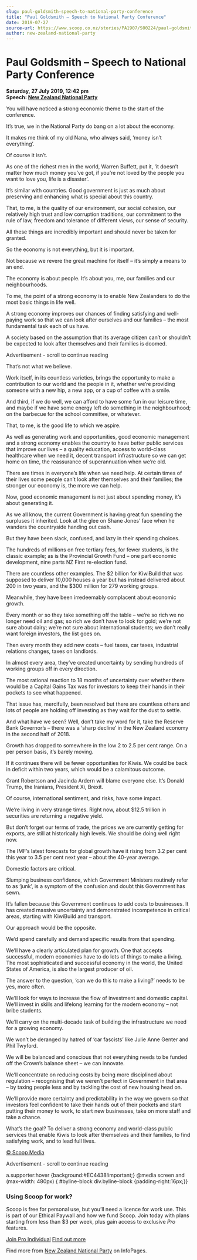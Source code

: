 ```yaml
---
slug: paul-goldsmith-speech-to-national-party-conference
title: "Paul Goldsmith – Speech to National Party Conference"
date: 2019-07-27
source-url: https://www.scoop.co.nz/stories/PA1907/S00224/paul-goldsmith-speech-to-national-party-conference.htm
author: new-zealand-national-party
---
```

Paul Goldsmith – Speech to National Party Conference
====================================================

**Saturday, 27 July 2019, 12:42 pm**  
**Speech: [New Zealand National Party](https://info.scoop.co.nz/New_Zealand_National_Party)**

You will have noticed a strong economic theme to the start of the conference.

It’s true, we in the National Party do bang on a lot about the economy.

It makes me think of my old Nana, who always said, ‘money isn’t everything’.

Of course it isn’t.

As one of the richest men in the world, Warren Buffett, put it, ‘it doesn’t matter how much money you’ve got, if you’re not loved by the people you want to love you, life is a disaster’.

It’s similar with countries. Good government is just as much about preserving and enhancing what is special about this country.

That, to me, is the quality of our environment, our social cohesion, our relatively high trust and low corruption traditions, our commitment to the rule of law, freedom and tolerance of different views, our sense of security.

All these things are incredibly important and should never be taken for granted.

So the economy is not everything, but it is important.

Not because we revere the great machine for itself – it’s simply a means to an end.

The economy is about people. It’s about you, me, our families and our neighbourhoods.

To me, the point of a strong economy is to enable New Zealanders to do the most basic things in life well.

A strong economy improves our chances of finding satisfying and well-paying work so that we can look after ourselves and our families – the most fundamental task each of us have.

A society based on the assumption that its average citizen can’t or shouldn’t be expected to look after themselves and their families is doomed.

Advertisement - scroll to continue reading





That’s not what we believe.

Work itself, in its countless varieties, brings the opportunity to make a contribution to our world and the people in it, whether we’re providing someone with a new hip, a new app, or a cup of coffee with a smile.

And third, if we do well, we can afford to have some fun in our leisure time, and maybe if we have some energy left do something in the neighbourhood; on the barbecue for the school committee, or whatever.

That, to me, is the good life to which we aspire.

As well as generating work and opportunities, good economic management and a strong economy enables the country to have better public services that improve our lives – a quality education, access to world-class healthcare when we need it, decent transport infrastructure so we can get home on time, the reassurance of superannuation when we’re old.

There are times in everyone’s life when we need help. At certain times of their lives some people can’t look after themselves and their families; the stronger our economy is, the more we can help.

Now, good economic management is not just about spending money, it’s about generating it.

As we all know, the current Government is having great fun spending the surpluses it inherited. Look at the glee on Shane Jones’ face when he wanders the countryside handing out cash.

But they have been slack, confused, and lazy in their spending choices.

The hundreds of millions on free tertiary fees, for fewer students, is the classic example; as is the Provincial Growth Fund – one part economic development, nine parts NZ First re-election fund.

There are countless other examples. The $2 billion for KiwiBuild that was supposed to deliver 10,000 houses a year but has instead delivered about 200 in two years, and the $300 million for 279 working groups.

Meanwhile, they have been irredeemably complacent about economic growth.

Every month or so they take something off the table – we’re so rich we no longer need oil and gas; so rich we don’t have to look for gold; we’re not sure about dairy; we’re not sure about international students; we don’t really want foreign investors, the list goes on.

Then every month they add new costs – fuel taxes, car taxes, industrial relations changes, taxes on landlords.

In almost every area, they’ve created uncertainty by sending hundreds of working groups off in every direction.

The most rational reaction to 18 months of uncertainty over whether there would be a Capital Gains Tax was for investors to keep their hands in their pockets to see what happened.

That issue has, mercifully, been resolved but there are countless others and lots of people are holding off investing as they wait for the dust to settle.

And what have we seen? Well, don’t take my word for it, take the Reserve Bank Governor’s – there was a ‘sharp decline’ in the New Zealand economy in the second half of 2018.

Growth has dropped to somewhere in the low 2 to 2.5 per cent range. On a per person basis, it’s barely moving.

If it continues there will be fewer opportunities for Kiwis. We could be back in deficit within two years, which would be a calamitous outcome.

Grant Robertson and Jacinda Ardern will blame everyone else. It’s Donald Trump, the Iranians, President Xi, Brexit.

Of course, international sentiment, and risks, have some impact.

We’re living in very strange times. Right now, about $12.5 trillion in securities are returning a negative yield.

But don’t forget our terms of trade, the prices we are currently getting for exports, are still at historically high levels. We should be doing well right now.

The IMF’s latest forecasts for global growth have it rising from 3.2 per cent this year to 3.5 per cent next year – about the 40-year average.

Domestic factors are critical.

Slumping business confidence, which Government Ministers routinely refer to as ‘junk’, is a symptom of the confusion and doubt this Government has sewn.

It’s fallen because this Government continues to add costs to businesses. It has created massive uncertainty and demonstrated incompetence in critical areas, starting with KiwiBuild and transport.

Our approach would be the opposite.

We’d spend carefully and demand specific results from that spending.

We’ll have a clearly articulated plan for growth. One that accepts successful, modern economies have to do lots of things to make a living. The most sophisticated and successful economy in the world, the United States of America, is also the largest producer of oil.

The answer to the question, ‘can we do this to make a living?’ needs to be yes, more often.

We’ll look for ways to increase the flow of investment and domestic capital. We’ll invest in skills and lifelong learning for the modern economy – not bribe students.

We’ll carry on the multi-decade task of building the infrastructure we need for a growing economy.

We won’t be deranged by hatred of ‘car fascists’ like Julie Anne Genter and Phil Twyford.

We will be balanced and conscious that not everything needs to be funded off the Crown’s balance sheet – we can innovate.

We’ll concentrate on reducing costs by being more disciplined about regulation – recognising that we weren’t perfect in Government in that area – by taxing people less and by tackling the cost of new housing head on.

We’ll provide more certainty and predictability in the way we govern so that investors feel confident to take their hands out of their pockets and start putting their money to work, to start new businesses, take on more staff and take a chance.

What’s the goal? To deliver a strong economy and world-class public services that enable Kiwis to look after themselves and their families, to find satisfying work, and to lead full lives.

[© Scoop Media](http://www.scoop.co.nz/about/terms.html)  

Advertisement - scroll to continue reading



a.supporter:hover {background:#EC4438!important;} @media screen and (max-width: 480px) { #byline-block div.byline-block {padding-right:16px;}}

### Using Scoop for work?

Scoop is free for personal use, but you’ll need a licence for work use. This is part of our Ethical Paywall and how we fund Scoop. Join today with plans starting from less than $3 per week, plus gain access to exclusive _Pro_ features.  
  
[Join Pro Individual](https://pro.scoop.co.nz/Individual/?from=ProIn24) [Find out more](https://pro.scoop.co.nz/using-scoop-for-work/?from=ProIn24)

Find more from [New Zealand National Party](https://info.scoop.co.nz/New_Zealand_National_Party) on InfoPages.